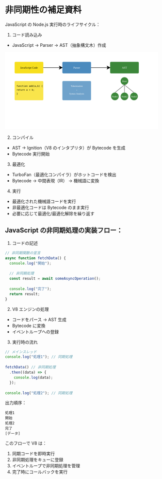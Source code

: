 # 非同期性の補足資料

JavaScript の Node.js 実行時のライフサイクル：

1. コード読み込み

- JavaScript → Parser → AST（抽象構文木）作成

![JavaScript コード読み込み](/overview/svg/2_1_JavaScript-Event-Loop/js-parsing-flow.svg)

2. コンパイル

- AST → Ignition（V8 のインタプリタ）が Bytecode を生成
- Bytecode 実行開始

3. 最適化

- TurboFan（最適化コンパイラ）がホットコードを検出
- Bytecode → 中間表現（IR） → 機械語に変換

4. 実行

- 最適化された機械語コードを実行
- 非最適化コードは Bytecode のまま実行
- 必要に応じて最適化/最適化解除を繰り返す

## JavaScript の非同期処理の実装フロー：

1. コードの記述

```javascript
// 非同期関数の宣言
async function fetchData() {
  console.log("開始");

  // 非同期処理
  const result = await someAsyncOperation();

  console.log("完了");
  return result;
}
```

2. V8 エンジンの処理

- コードをパース → AST 生成
- Bytecode に変換
- イベントループへの登録

3. 実行時の流れ

```javascript
// メインスレッド
console.log("処理1"); // 同期処理

fetchData() // 非同期処理
  .then((data) => {
    console.log(data);
  });

console.log("処理2"); // 同期処理
```

出力順序：

```
処理1
開始
処理2
完了
[データ]
```

このフローで V8 は：

1. 同期コードを即時実行
2. 非同期処理をキューに登録
3. イベントループで非同期処理を管理
4. 完了時にコールバックを実行

